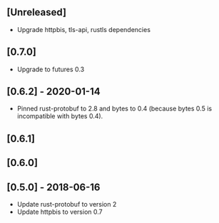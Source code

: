 ## [Unreleased]

- Upgrade httpbis, tls-api, rustls dependencies

## [0.7.0]

- Upgrade to futures 0.3

## [0.6.2] - 2020-01-14

- Pinned rust-protobuf to 2.8 and bytes to 0.4 (because bytes 0.5 is incompatible with bytes 0.4).

## [0.6.1]

## [0.6.0]

## [0.5.0] - 2018-06-16

- Update rust-protobuf to version 2
- Update httpbis to version 0.7
